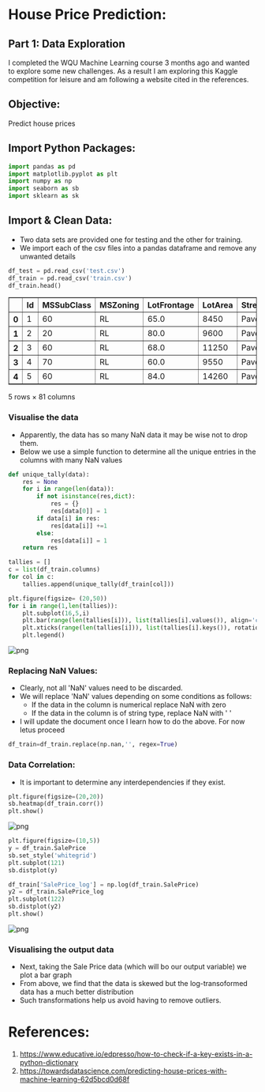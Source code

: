 # House Price Prediction:
## Part 1: Data Exploration

I completed the WQU Machine Learning course 3 months ago and wanted to explore some new challenges. As a result I am exploring this Kaggle competition for leisure and am following a website cited in the references.

## Objective:
Predict house prices

## Import Python Packages:



```python
import pandas as pd
import matplotlib.pyplot as plt
import numpy as np
import seaborn as sb
import sklearn as sk
```

## Import & Clean Data:
- Two data sets are provided one for testing and the other for training.
- We import each of the csv files into a pandas dataframe and remove any unwanted details


```python
df_test = pd.read_csv('test.csv')
df_train = pd.read_csv('train.csv')
df_train.head()
```




<div>
<style scoped>
    .dataframe tbody tr th:only-of-type {
        vertical-align: middle;
    }

    .dataframe tbody tr th {
        vertical-align: top;
    }

    .dataframe thead th {
        text-align: right;
    }
</style>
<table border="1" class="dataframe">
  <thead>
    <tr style="text-align: right;">
      <th></th>
      <th>Id</th>
      <th>MSSubClass</th>
      <th>MSZoning</th>
      <th>LotFrontage</th>
      <th>LotArea</th>
      <th>Street</th>
      <th>Alley</th>
      <th>LotShape</th>
      <th>LandContour</th>
      <th>Utilities</th>
      <th>...</th>
      <th>PoolArea</th>
      <th>PoolQC</th>
      <th>Fence</th>
      <th>MiscFeature</th>
      <th>MiscVal</th>
      <th>MoSold</th>
      <th>YrSold</th>
      <th>SaleType</th>
      <th>SaleCondition</th>
      <th>SalePrice</th>
    </tr>
  </thead>
  <tbody>
    <tr>
      <th>0</th>
      <td>1</td>
      <td>60</td>
      <td>RL</td>
      <td>65.0</td>
      <td>8450</td>
      <td>Pave</td>
      <td>NaN</td>
      <td>Reg</td>
      <td>Lvl</td>
      <td>AllPub</td>
      <td>...</td>
      <td>0</td>
      <td>NaN</td>
      <td>NaN</td>
      <td>NaN</td>
      <td>0</td>
      <td>2</td>
      <td>2008</td>
      <td>WD</td>
      <td>Normal</td>
      <td>208500</td>
    </tr>
    <tr>
      <th>1</th>
      <td>2</td>
      <td>20</td>
      <td>RL</td>
      <td>80.0</td>
      <td>9600</td>
      <td>Pave</td>
      <td>NaN</td>
      <td>Reg</td>
      <td>Lvl</td>
      <td>AllPub</td>
      <td>...</td>
      <td>0</td>
      <td>NaN</td>
      <td>NaN</td>
      <td>NaN</td>
      <td>0</td>
      <td>5</td>
      <td>2007</td>
      <td>WD</td>
      <td>Normal</td>
      <td>181500</td>
    </tr>
    <tr>
      <th>2</th>
      <td>3</td>
      <td>60</td>
      <td>RL</td>
      <td>68.0</td>
      <td>11250</td>
      <td>Pave</td>
      <td>NaN</td>
      <td>IR1</td>
      <td>Lvl</td>
      <td>AllPub</td>
      <td>...</td>
      <td>0</td>
      <td>NaN</td>
      <td>NaN</td>
      <td>NaN</td>
      <td>0</td>
      <td>9</td>
      <td>2008</td>
      <td>WD</td>
      <td>Normal</td>
      <td>223500</td>
    </tr>
    <tr>
      <th>3</th>
      <td>4</td>
      <td>70</td>
      <td>RL</td>
      <td>60.0</td>
      <td>9550</td>
      <td>Pave</td>
      <td>NaN</td>
      <td>IR1</td>
      <td>Lvl</td>
      <td>AllPub</td>
      <td>...</td>
      <td>0</td>
      <td>NaN</td>
      <td>NaN</td>
      <td>NaN</td>
      <td>0</td>
      <td>2</td>
      <td>2006</td>
      <td>WD</td>
      <td>Abnorml</td>
      <td>140000</td>
    </tr>
    <tr>
      <th>4</th>
      <td>5</td>
      <td>60</td>
      <td>RL</td>
      <td>84.0</td>
      <td>14260</td>
      <td>Pave</td>
      <td>NaN</td>
      <td>IR1</td>
      <td>Lvl</td>
      <td>AllPub</td>
      <td>...</td>
      <td>0</td>
      <td>NaN</td>
      <td>NaN</td>
      <td>NaN</td>
      <td>0</td>
      <td>12</td>
      <td>2008</td>
      <td>WD</td>
      <td>Normal</td>
      <td>250000</td>
    </tr>
  </tbody>
</table>
<p>5 rows × 81 columns</p>
</div>



### Visualise the data

- Apparently, the data has so many NaN data it may be wise not to drop them.
- Below we use a simple function to determine all the unique entries in the columns with many NaN values


```python
def unique_tally(data):
    res = None
    for i in range(len(data)):
        if not isinstance(res,dict):
            res = {}
            res[data[0]] = 1
        if data[i] in res:
            res[data[i]] +=1
        else:
            res[data[i]] = 1
    return res
```


```python
tallies = []
c = list(df_train.columns)
for col in c:
    tallies.append(unique_tally(df_train[col]))

plt.figure(figsize= (20,50))
for i in range(1,len(tallies)):
    plt.subplot(16,5,i)
    plt.bar(range(len(tallies[i])), list(tallies[i].values()), align='center', label = c[i])
    plt.xticks(range(len(tallies[i])), list(tallies[i].keys()), rotation=50)
    plt.legend()
```


    
![png](06_output_6_0.png)
    


### Replacing NaN Values:

- Clearly, not all 'NaN' values need to be discarded. 
- We will replace 'NaN' values depending on some conditions as follows:
    - If the data in the column is numerical replace NaN with zero
    - If the data in the column is of string type, replace NaN with ' '
- I will update the document once I learn how to do the above. For now letus proceed


```python
df_train=df_train.replace(np.nan,'', regex=True)
```

### Data Correlation:

- It is important to determine any interdependencies if they exist. 


```python
plt.figure(figsize=(20,20))
sb.heatmap(df_train.corr())
plt.show()
```


    
![png](06_output_10_0.png)
    



```python
plt.figure(figsize=(10,5))
y = df_train.SalePrice
sb.set_style('whitegrid')
plt.subplot(121)
sb.distplot(y)

df_train['SalePrice_log'] = np.log(df_train.SalePrice)
y2 = df_train.SalePrice_log
plt.subplot(122)
sb.distplot(y2)
plt.show()
```
    


    
![png](output_11_1.png)
    


### Visualising the output data
- Next, taking the Sale Price data (which will bo our output variable) we plot a bar graph
- From above, we find that the data is skewed but the log-transoformed data has a much better distribution
- Such transformations help us avoid having to remove outliers.

# References:

1. https://www.educative.io/edpresso/how-to-check-if-a-key-exists-in-a-python-dictionary
2. https://towardsdatascience.com/predicting-house-prices-with-machine-learning-62d5bcd0d68f


```python

```
